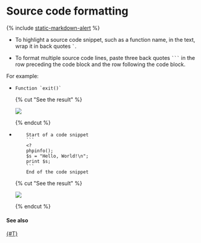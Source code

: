 # Source code formatting

{% include [static-markdown-alert](../../_includes/wiki/static-markdown-alert.md) %}

* To highlight a source code snippet, such as a function name, in the text, wrap it in back quotes ``` ` ```.

* To format multiple source code lines, paste three back quotes ` ``` ` in the row preceding the code block and the row following the code block.

For example:

* ```
  Function `exit()`
  ```

   {% cut "See the result" %}

   ![](../../_assets/wiki/code-line.png)

   {% endcut %}

* ```
      Start of a code snippet
      ```
      <?
      phpinfo();
      $s = "Hello, World!\n";
      print $s;
      ```
      End of the code snippet
  ```

   {% cut "See the result" %}

   ![](../../_assets/wiki/listing-nomark.png)

   {% endcut %}

#### See also

[{#T}](highlight.md)
